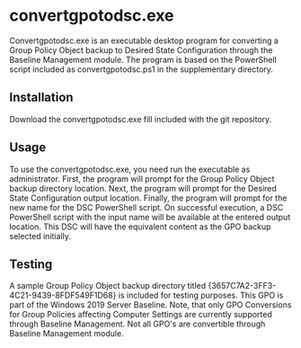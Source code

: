 # convertgpotodsc.exe

Convertgpotodsc.exe is an executable desktop program for converting a Group Policy Object backup to Desired State Configuration through the Baseline Management module. The program is based on the PowerShell script included as convertgpotodsc.ps1 in the supplementary directory. 

## Installation

Download the convertgpotodsc.exe fill included with the git repository.

## Usage

To use the convertgpotodsc.exe, you need run the executable as administrator. First, the program will prompt for the Group Policy Object backup directory location. Next, the program will prompt for the Desired State Configuration output location. Finally, the program will prompt for the new name for the DSC PowerShell script. On successful execution, a DSC PowerShell script with the input name will be available at the entered output location. This DSC will have the equivalent content as the GPO backup selected initially.

## Testing

A sample Group Policy Object backup directory titled {3657C7A2-3FF3-4C21-9439-8FDF549F1D68} is included for testing purposes. This GPO is part of the Windows 2019 Server Baseline. Note, that only GPO Conversions for Group Policies affecting Computer Settings are currently supported through Baseline Management. Not all GPO's are convertible through Baseline Management module.

